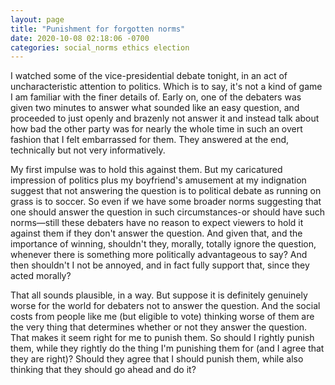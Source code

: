 ```yaml
---
layout: page
title: "Punishment for forgotten norms"
date: 2020-10-08 02:18:06 -0700
categories: social_norms ethics election
---
```

I watched some of the vice-presidential debate tonight, in an act of uncharacteristic attention to politics. Which is to say, it's not a kind of game I am familiar with the finer details of. Early on, one of the debaters was given two minutes to answer what sounded like an easy question, and proceeded to just openly and brazenly not answer it and instead talk about how bad the other party was for nearly the whole time in such an overt fashion that I felt embarrassed for them. They answered at the end, technically but not very informatively.

My first impulse was to hold this against them. But my caricatured impression of politics plus my boyfriend's amusement at my indignation suggest that not answering the question is to political debate as running on grass is to soccer. So even if we have some broader norms suggesting that one should answer the question in such circumstances-or should have such norms—still these debaters have no reason to expect viewers to hold it against them if they don't answer the question. And given that, and the importance of winning, shouldn't they, morally, totally ignore the question, whenever there is something more politically advantageous to say? And then shouldn't I not be annoyed, and in fact fully support that, since they acted morally?

That all sounds plausible, in a way. But suppose it is definitely genuinely worse for the world for debaters not to answer the question. And the social costs from people like me (but eligible to vote) thinking worse of them are the very thing that determines whether or not they answer the question. That makes it seem right for me to punish them. So should I rightly punish them, while they rightly do the thing I'm punishing them for (and I agree that they are right)? Should they agree that I should punish them, while also thinking that they should go ahead and do it?
